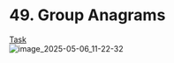 # 49. Group Anagrams
<a href = 'https://leetcode.com/problems/group-anagrams/description/?envType=problem-list-v2&envId=24giz09e'>Task</a>
<br>
![image_2025-05-06_11-22-32](https://github.com/user-attachments/assets/d220fa15-66a6-41cc-a568-34708ba4e73f)
